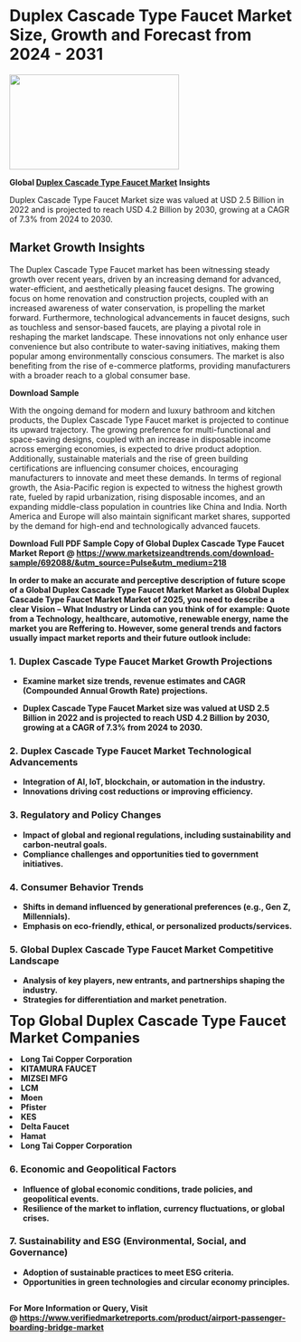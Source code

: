 <H1>Duplex Cascade Type Faucet Market Size, Growth and Forecast from 2024 - 2031</H1><img class="aligncenter size-medium wp-image-584254" src="https://thirdeyenews.in/wp-content/uploads/2024/09/Global-Market-Research-300x168.jpeg" alt="" width="300" height="168" /><p><strong>Global&nbsp;<a href="https://www.marketsizeandtrends.com/download-sample/692088/&amp;utm_source=Pulse&amp;utm_medium=218">Duplex Cascade Type Faucet Market</a> Insights</strong></p><p>Duplex Cascade Type Faucet Market size was valued at USD 2.5 Billion in 2022 and is projected to reach USD 4.2 Billion by 2030, growing at a CAGR of 7.3% from 2024 to 2030.</p><p><h2>Market Growth Insights</h2> <p>The Duplex Cascade Type Faucet market has been witnessing steady growth over recent years, driven by an increasing demand for advanced, water-efficient, and aesthetically pleasing faucet designs. The growing focus on home renovation and construction projects, coupled with an increased awareness of water conservation, is propelling the market forward. Furthermore, technological advancements in faucet designs, such as touchless and sensor-based faucets, are playing a pivotal role in reshaping the market landscape. These innovations not only enhance user convenience but also contribute to water-saving initiatives, making them popular among environmentally conscious consumers. The market is also benefiting from the rise of e-commerce platforms, providing manufacturers with a broader reach to a global consumer base.</p> <p><strong>Download Sample</strong></p> <p>With the ongoing demand for modern and luxury bathroom and kitchen products, the Duplex Cascade Type Faucet market is projected to continue its upward trajectory. The growing preference for multi-functional and space-saving designs, coupled with an increase in disposable income across emerging economies, is expected to drive product adoption. Additionally, sustainable materials and the rise of green building certifications are influencing consumer choices, encouraging manufacturers to innovate and meet these demands. In terms of regional growth, the Asia-Pacific region is expected to witness the highest growth rate, fueled by rapid urbanization, rising disposable incomes, and an expanding middle-class population in countries like China and India. North America and Europe will also maintain significant market shares, supported by the demand for high-end and technologically advanced faucets.</p> <p><strong></p><p><span class=""><strong>Download Full PDF Sample Copy of Global Duplex Cascade Type Faucet Market Report</strong> @ <a href="https://www.marketsizeandtrends.com/download-sample/692088/&amp;utm_source=Pulse&amp;utm_medium=218" target="_blank">https://www.marketsizeandtrends.com/download-sample/692088/&amp;utm_source=Pulse&amp;utm_medium=218</a></span></p><p>In order to make an accurate and perceptive description of future scope of a Global&nbsp;Duplex Cascade Type Faucet Market Market as Global&nbsp;Duplex Cascade Type Faucet Market Market of 2025, you need to describe a clear Vision &ndash; What Industry or Linda can you think of for example: Quote from a Technology, healthcare, automotive, renewable energy, name the market you are Reffering to. However, some general trends and factors usually impact market reports and their future outlook include:</p><h3>1.&nbsp;<strong>Duplex Cascade Type Faucet Market Growth Projections</strong></h3><ul><li>Examine market size trends, revenue estimates and CAGR (Compounded Annual Growth Rate) projections.</li><li><p>Duplex Cascade Type Faucet Market size was valued at USD 2.5 Billion in 2022 and is projected to reach USD 4.2 Billion by 2030, growing at a CAGR of 7.3% from 2024 to 2030.</p></li></ul><h3>2.&nbsp;<strong>Duplex Cascade Type Faucet Market Technological Advancements</strong></h3><ul><li>Integration of AI, IoT, blockchain, or automation in the industry.</li><li>Innovations driving cost reductions or improving efficiency.</li></ul><h3>3.&nbsp;<strong>Regulatory and Policy Changes</strong></h3><ul><li>Impact of global and regional regulations, including sustainability and carbon-neutral goals.</li><li>Compliance challenges and opportunities tied to government initiatives.</li></ul><h3>4.&nbsp;<strong>Consumer Behavior Trends</strong></h3><ul><li>Shifts in demand influenced by generational preferences (e.g., Gen Z, Millennials).</li><li>Emphasis on eco-friendly, ethical, or personalized products/services.</li></ul><h3>5.&nbsp;<strong>Global Duplex Cascade Type Faucet Market Competitive Landscape</strong></h3><ul><li>Analysis of key players, new entrants, and partnerships shaping the industry.</li><li>Strategies for differentiation and market penetration.</li></ul><p data-pm-slice="1 1 []"><span style="color: inherit; font-family: inherit; font-size: 25px;">Top Global Duplex Cascade Type Faucet Market Companies</span></p><div class="" data-test-id=""><p><li>Long Tai Copper Corporation</li><li> KITAMURA FAUCET</li><li> MIZSEI MFG</li><li> LCM</li><li> Moen</li><li> Pfister</li><li> KES</li><li> Delta Faucet</li><li> Hamat</li><li> Long Tai Copper Corporation</li></p></div><h3>6.&nbsp;<strong>Economic and Geopolitical Factors</strong></h3><ul><li>Influence of global economic conditions, trade policies, and geopolitical events.</li><li>Resilience of the market to inflation, currency fluctuations, or global crises.</li></ul><h3>7.&nbsp;<strong>Sustainability and ESG (Environmental, Social, and Governance)</strong></h3><ul><li>Adoption of sustainable practices to meet ESG criteria.</li><li>Opportunities in green technologies and circular economy principles.</li></ul><h2><strong style="font-size: 14px;">For More Information or Query, Visit @&nbsp;</strong><a style="background-color: #ffffff; font-size: 14px;" href="https://www.marketsizeandtrends.com/report/duplex-cascade-type-faucet-market/" target="_blank">https://www.verifiedmarketreports.com/product/airport-passenger-boarding-bridge-market</a></h2>
